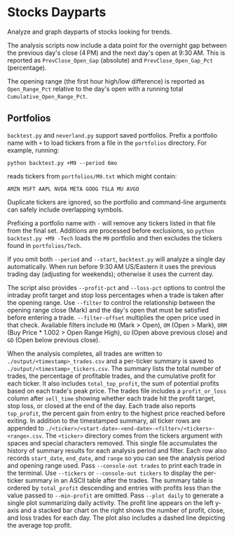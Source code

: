 # Stocks Dayparts
Analyze and graph dayparts of stocks looking for trends.

The analysis scripts now include a data point for the overnight gap
between the previous day's close (4 PM) and the next day's open at
9:30 AM.  This is reported as `PrevClose_Open_Gap` (absolute) and
`PrevClose_Open_Gap_Pct` (percentage).

The opening range (the first hour high/low difference) is reported as
`Open_Range_Pct` relative to the day's open with a running total
`Cumulative_Open_Range_Pct`.

## Portfolios

`backtest.py` and `neverland.py` support saved portfolios. Prefix a portfolio name
with `+` to load tickers from a file in the `portfolios` directory. For
example, running:

```
python backtest.py +M9 --period 6mo
```

reads tickers from `portfolios/M9.txt` which might contain:

```
AMZN MSFT AAPL NVDA META GOOG TSLA MU AVGO
```

Duplicate tickers are ignored, so the portfolio and command-line
arguments can safely include overlapping symbols.

Prefixing a portfolio name with ``-`` will remove any tickers listed in
that file from the final set.  Additions are processed before
exclusions, so ``python backtest.py +M9 -Tech`` loads the ``M9``
portfolio and then excludes the tickers found in ``portfolios/Tech``.

If you omit both `--period` and `--start`, `backtest.py` will
analyze a single day automatically. When run before 9:30 AM US/Eastern it
uses the previous trading day (adjusting for weekends); otherwise it uses
the current day.

The script also provides `--profit-pct` and `--loss-pct` options to
control the intraday profit target and stop loss percentages when a trade
is taken after the opening range.
Use `--filter` to control the relationship between the opening range
close (Mark) and the day's open that must be satisfied before entering a
trade. `--filter-offset` multiplies the open price used in that check.
Available filters include `MO` (Mark > Open), `OM` (Open > Mark), `ORM`
(Buy Price * 1.002 > Open Range High), `GU` (Open above previous close)
and `GD` (Open below previous close).

When the analysis completes, all trades are written to `./output/<timestamp>_trades.csv` and a per-ticker summary is saved to `./output/<timestamp>_tickers.csv`. The summary lists the total number of trades, the percentage of profitable trades, and the cumulative profit for each ticker. It also includes `total_top_profit`, the sum of potential profits based on each trade's peak price.
The trades file includes a `profit_or_loss` column after `sell_time` showing whether each trade hit the profit target, stop loss, or closed at the end of the day.
Each trade also reports `top_profit`, the percent gain from entry to the highest price reached before exiting.
In addition to the timestamped summary, all ticker rows are appended to
`./<ticker>/<start-date>-<end-date>-<filter>/<tickers>-<range>.csv`. The
`<ticker>` directory comes from the tickers argument with spaces and special
characters removed. This single file
accumulates the history of summary results for each analysis period and
filter. Each row also records `start_date`, `end_date`, and `range` so
you can see the analysis period and opening range used.
Pass `--console-out trades` to print each trade in the terminal. Use `--tickers` or
`--console-out tickers` to display the per-ticker summary in an ASCII table after the trades.
The summary table is ordered by `total_profit` descending and entries
with profits less than the value passed to `--min-profit` are omitted.
Pass `--plot daily` to generate a single plot summarizing daily activity. The
profit line appears on the left y-axis and a stacked bar chart on the right
shows the number of profit, close, and loss trades for each day. The plot also
includes a dashed line depicting the average top profit.
